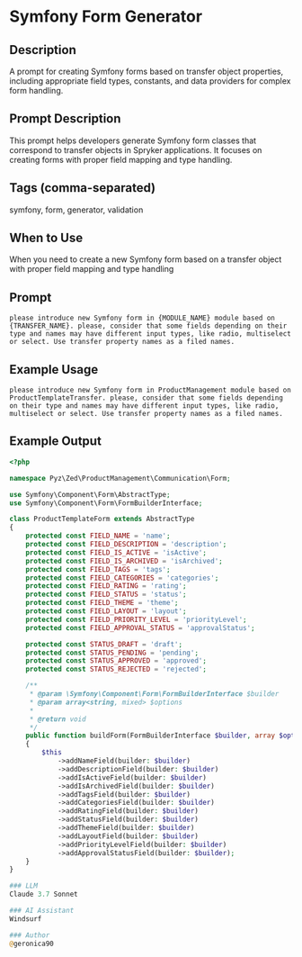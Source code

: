 # Symfony Form Generator

## Description

A prompt for creating Symfony forms based on transfer object properties, including appropriate field types, constants, and data providers for complex form handling.

## Prompt Description

This prompt helps developers generate Symfony form classes that correspond to transfer objects in Spryker applications. It focuses on creating forms with proper field mapping and type handling.

## Tags (comma-separated)
symfony, form, generator, validation

## When to Use

When you need to create a new Symfony form based on a transfer object with proper field mapping and type handling

## Prompt

```text
please introduce new Symfony form in {MODULE_NAME} module based on {TRANSFER_NAME}. please, consider that some fields depending on their type and names may have different input types, like radio, multiselect or select. Use transfer property names as a filed names.
```

## Example Usage

```text
please introduce new Symfony form in ProductManagement module based on ProductTemplateTransfer. please, consider that some fields depending on their type and names may have different input types, like radio, multiselect or select. Use transfer property names as a filed names.
```

## Example Output

```php
<?php

namespace Pyz\Zed\ProductManagement\Communication\Form;

use Symfony\Component\Form\AbstractType;
use Symfony\Component\Form\FormBuilderInterface;

class ProductTemplateForm extends AbstractType
{
    protected const FIELD_NAME = 'name';
    protected const FIELD_DESCRIPTION = 'description';
    protected const FIELD_IS_ACTIVE = 'isActive';
    protected const FIELD_IS_ARCHIVED = 'isArchived';
    protected const FIELD_TAGS = 'tags';
    protected const FIELD_CATEGORIES = 'categories';
    protected const FIELD_RATING = 'rating';
    protected const FIELD_STATUS = 'status';
    protected const FIELD_THEME = 'theme';
    protected const FIELD_LAYOUT = 'layout';
    protected const FIELD_PRIORITY_LEVEL = 'priorityLevel';
    protected const FIELD_APPROVAL_STATUS = 'approvalStatus';

    protected const STATUS_DRAFT = 'draft';
    protected const STATUS_PENDING = 'pending';
    protected const STATUS_APPROVED = 'approved';
    protected const STATUS_REJECTED = 'rejected';

    /**
     * @param \Symfony\Component\Form\FormBuilderInterface $builder
     * @param array<string, mixed> $options
     *
     * @return void
     */
    public function buildForm(FormBuilderInterface $builder, array $options): void
    {
        $this
            ->addNameField(builder: $builder)
            ->addDescriptionField(builder: $builder)
            ->addIsActiveField(builder: $builder)
            ->addIsArchivedField(builder: $builder)
            ->addTagsField(builder: $builder)
            ->addCategoriesField(builder: $builder)
            ->addRatingField(builder: $builder)
            ->addStatusField(builder: $builder)
            ->addThemeField(builder: $builder)
            ->addLayoutField(builder: $builder)
            ->addPriorityLevelField(builder: $builder)
            ->addApprovalStatusField(builder: $builder);
    }
}

### LLM
Claude 3.7 Sonnet

### AI Assistant
Windsurf

### Author
@geronica90
